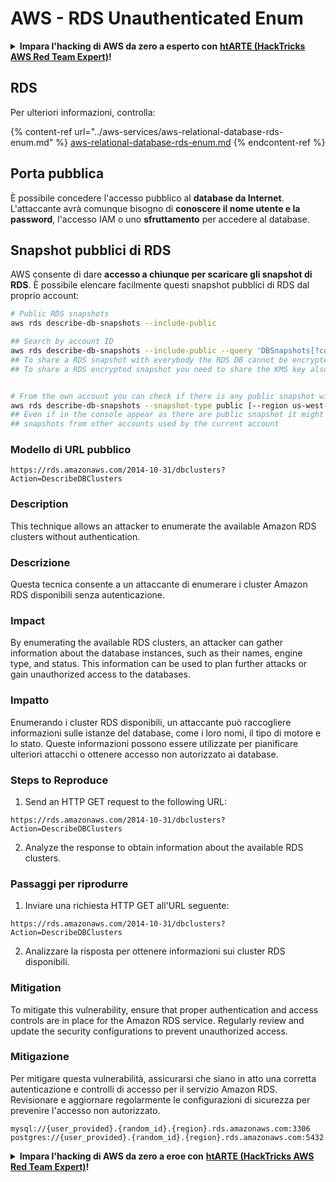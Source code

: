 # AWS - RDS Unauthenticated Enum

<details>

<summary><strong>Impara l'hacking di AWS da zero a esperto con</strong> <a href="https://training.hacktricks.xyz/courses/arte"><strong>htARTE (HackTricks AWS Red Team Expert)</strong></a><strong>!</strong></summary>

Altri modi per supportare HackTricks:

* Se vuoi vedere la tua **azienda pubblicizzata su HackTricks** o **scaricare HackTricks in PDF** Controlla i [**PACCHETTI DI ABBONAMENTO**](https://github.com/sponsors/carlospolop)!
* Ottieni il [**merchandising ufficiale di PEASS & HackTricks**](https://peass.creator-spring.com)
* Scopri [**The PEASS Family**](https://opensea.io/collection/the-peass-family), la nostra collezione di [**NFT**](https://opensea.io/collection/the-peass-family) esclusivi
* **Unisciti al** 💬 [**gruppo Discord**](https://discord.gg/hRep4RUj7f) o al [**gruppo Telegram**](https://t.me/peass) o **seguici** su **Twitter** 🐦 [**@hacktricks\_live**](https://twitter.com/hacktricks\_live)**.**
* **Condividi i tuoi trucchi di hacking inviando PR ai repository** [**HackTricks**](https://github.com/carlospolop/hacktricks) e [**HackTricks Cloud**](https://github.com/carlospolop/hacktricks-cloud) github.

</details>

## RDS

Per ulteriori informazioni, controlla:

{% content-ref url="../aws-services/aws-relational-database-rds-enum.md" %}
[aws-relational-database-rds-enum.md](../aws-services/aws-relational-database-rds-enum.md)
{% endcontent-ref %}

## Porta pubblica

È possibile concedere l'accesso pubblico al **database da Internet**. L'attaccante avrà comunque bisogno di **conoscere il nome utente e la password**, l'accesso IAM o uno **sfruttamento** per accedere al database.

## Snapshot pubblici di RDS

AWS consente di dare **accesso a chiunque per scaricare gli snapshot di RDS**. È possibile elencare facilmente questi snapshot pubblici di RDS dal proprio account:

```bash
# Public RDS snapshots
aws rds describe-db-snapshots --include-public

## Search by account ID
aws rds describe-db-snapshots --include-public --query 'DBSnapshots[?contains(DBSnapshotIdentifier, `284546856933:`) == `true`]'
## To share a RDS snapshot with everybody the RDS DB cannot be encrypted (so the snapshot won't be encryted)
## To share a RDS encrypted snapshot you need to share the KMS key also with the account


# From the own account you can check if there is any public snapshot with:
aws rds describe-db-snapshots --snapshot-type public [--region us-west-2]
## Even if in the console appear as there are public snapshot it might be public
## snapshots from other accounts used by the current account
```

### Modello di URL pubblico

```plaintext
https://rds.amazonaws.com/2014-10-31/dbclusters?Action=DescribeDBClusters
```

### Description

This technique allows an attacker to enumerate the available Amazon RDS clusters without authentication.

### Descrizione

Questa tecnica consente a un attaccante di enumerare i cluster Amazon RDS disponibili senza autenticazione.

### Impact

By enumerating the available RDS clusters, an attacker can gather information about the database instances, such as their names, engine type, and status. This information can be used to plan further attacks or gain unauthorized access to the databases.

### Impatto

Enumerando i cluster RDS disponibili, un attaccante può raccogliere informazioni sulle istanze del database, come i loro nomi, il tipo di motore e lo stato. Queste informazioni possono essere utilizzate per pianificare ulteriori attacchi o ottenere accesso non autorizzato ai database.

### Steps to Reproduce

1. Send an HTTP GET request to the following URL:

```plaintext
https://rds.amazonaws.com/2014-10-31/dbclusters?Action=DescribeDBClusters
```

2. Analyze the response to obtain information about the available RDS clusters.

### Passaggi per riprodurre

1. Inviare una richiesta HTTP GET all'URL seguente:

```plaintext
https://rds.amazonaws.com/2014-10-31/dbclusters?Action=DescribeDBClusters
```

2. Analizzare la risposta per ottenere informazioni sui cluster RDS disponibili.

### Mitigation

To mitigate this vulnerability, ensure that proper authentication and access controls are in place for the Amazon RDS service. Regularly review and update the security configurations to prevent unauthorized access.

### Mitigazione

Per mitigare questa vulnerabilità, assicurarsi che siano in atto una corretta autenticazione e controlli di accesso per il servizio Amazon RDS. Revisionare e aggiornare regolarmente le configurazioni di sicurezza per prevenire l'accesso non autorizzato.

```
mysql://{user_provided}.{random_id}.{region}.rds.amazonaws.com:3306
postgres://{user_provided}.{random_id}.{region}.rds.amazonaws.com:5432
```

<details>

<summary><strong>Impara l'hacking di AWS da zero a eroe con</strong> <a href="https://training.hacktricks.xyz/courses/arte"><strong>htARTE (HackTricks AWS Red Team Expert)</strong></a><strong>!</strong></summary>

Altri modi per supportare HackTricks:

* Se vuoi vedere la tua **azienda pubblicizzata su HackTricks** o **scaricare HackTricks in PDF** controlla i [**PIANI DI ABBONAMENTO**](https://github.com/sponsors/carlospolop)!
* Ottieni il [**merchandising ufficiale di PEASS & HackTricks**](https://peass.creator-spring.com)
* Scopri [**The PEASS Family**](https://opensea.io/collection/the-peass-family), la nostra collezione di [**NFT**](https://opensea.io/collection/the-peass-family) esclusivi
* **Unisciti al** 💬 [**gruppo Discord**](https://discord.gg/hRep4RUj7f) o al [**gruppo Telegram**](https://t.me/peass) o **seguici** su **Twitter** 🐦 [**@hacktricks\_live**](https://twitter.com/hacktricks\_live)**.**
* **Condividi i tuoi trucchi di hacking inviando PR ai repository di** [**HackTricks**](https://github.com/carlospolop/hacktricks) e [**HackTricks Cloud**](https://github.com/carlospolop/hacktricks-cloud) su GitHub.

</details>
